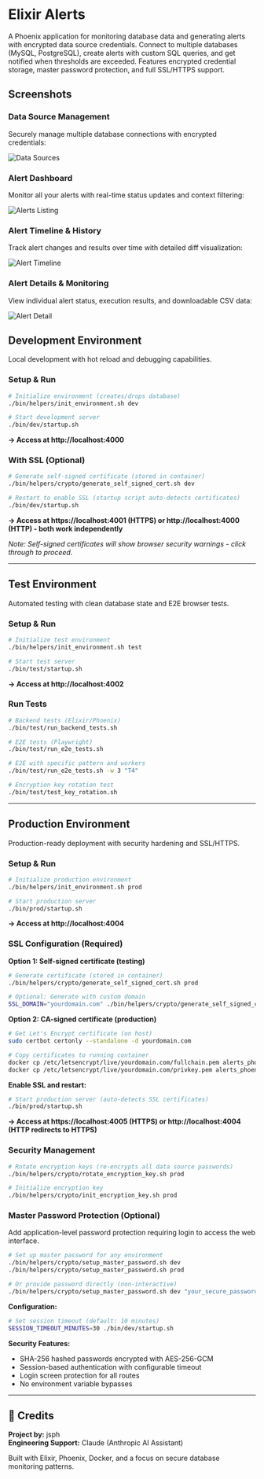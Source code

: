 # Elixir Alerts

A Phoenix application for monitoring database data and generating alerts with encrypted data source credentials. Connect to multiple databases (MySQL, PostgreSQL), create alerts with custom SQL queries, and get notified when thresholds are exceeded. Features encrypted credential storage, master password protection, and full SSL/HTTPS support.

## Screenshots

### Data Source Management
Securely manage multiple database connections with encrypted credentials:

![Data Sources](screenshots/data-sources.png)

### Alert Dashboard
Monitor all your alerts with real-time status updates and context filtering:

![Alerts Listing](screenshots/alerts-listing.png)

### Alert Timeline & History
Track alert changes and results over time with detailed diff visualization:

![Alert Timeline](screenshots/alert-diff-story.png)

### Alert Details & Monitoring
View individual alert status, execution results, and downloadable CSV data:

![Alert Detail](screenshots/alert-detail.png)

## Development Environment

Local development with hot reload and debugging capabilities.

### Setup & Run
```bash
# Initialize environment (creates/drops database)
./bin/helpers/init_environment.sh dev

# Start development server
./bin/dev/startup.sh
```
**→ Access at http://localhost:4000**

### With SSL (Optional)
```bash
# Generate self-signed certificate (stored in container)
./bin/helpers/crypto/generate_self_signed_cert.sh dev

# Restart to enable SSL (startup script auto-detects certificates)
./bin/dev/startup.sh
```
**→ Access at https://localhost:4001 (HTTPS) or http://localhost:4000 (HTTP) - both work independently**

*Note: Self-signed certificates will show browser security warnings - click through to proceed.*

---

## Test Environment

Automated testing with clean database state and E2E browser tests.

### Setup & Run
```bash
# Initialize test environment
./bin/helpers/init_environment.sh test

# Start test server
./bin/test/startup.sh
```
**→ Access at http://localhost:4002**

### Run Tests
```bash
# Backend tests (Elixir/Phoenix)
./bin/test/run_backend_tests.sh

# E2E tests (Playwright)
./bin/test/run_e2e_tests.sh

# E2E with specific pattern and workers
./bin/test/run_e2e_tests.sh -w 3 "T4"

# Encryption key rotation test
./bin/test/test_key_rotation.sh
```

---

## Production Environment

Production-ready deployment with security hardening and SSL/HTTPS.

### Setup & Run
```bash
# Initialize production environment
./bin/helpers/init_environment.sh prod

# Start production server
./bin/prod/startup.sh
```
**→ Access at http://localhost:4004**

### SSL Configuration (Required)

**Option 1: Self-signed certificate (testing)**
```bash
# Generate certificate (stored in container)
./bin/helpers/crypto/generate_self_signed_cert.sh prod

# Optional: Generate with custom domain
SSL_DOMAIN="yourdomain.com" ./bin/helpers/crypto/generate_self_signed_cert.sh prod
```

**Option 2: CA-signed certificate (production)**
```bash
# Get Let's Encrypt certificate (on host)
sudo certbot certonly --standalone -d yourdomain.com

# Copy certificates to running container
docker cp /etc/letsencrypt/live/yourdomain.com/fullchain.pem alerts_phoenix_prod:/app/priv/ssl/prod/cert.pem
docker cp /etc/letsencrypt/live/yourdomain.com/privkey.pem alerts_phoenix_prod:/app/priv/ssl/prod/key.pem
```

**Enable SSL and restart:**
```bash
# Start production server (auto-detects SSL certificates)
./bin/prod/startup.sh
```
**→ Access at https://localhost:4005 (HTTPS) or http://localhost:4004 (HTTP redirects to HTTPS)**

### Security Management
```bash
# Rotate encryption keys (re-encrypts all data source passwords)
./bin/helpers/crypto/rotate_encryption_key.sh prod

# Initialize encryption key
./bin/helpers/crypto/init_encryption_key.sh prod
```

### Master Password Protection (Optional)

Add application-level password protection requiring login to access the web interface.

```bash
# Set up master password for any environment
./bin/helpers/crypto/setup_master_password.sh dev
./bin/helpers/crypto/setup_master_password.sh prod

# Or provide password directly (non-interactive)
./bin/helpers/crypto/setup_master_password.sh dev "your_secure_password"
```

**Configuration:**
```bash
# Set session timeout (default: 10 minutes)
SESSION_TIMEOUT_MINUTES=30 ./bin/dev/startup.sh
```

**Security Features:**
- SHA-256 hashed passwords encrypted with AES-256-GCM
- Session-based authentication with configurable timeout
- Login screen protection for all routes
- No environment variable bypasses

---

## 👥 Credits

**Project by:** jsph  
**Engineering Support:** Claude (Anthropic AI Assistant)

Built with Elixir, Phoenix, Docker, and a focus on secure database monitoring patterns.

